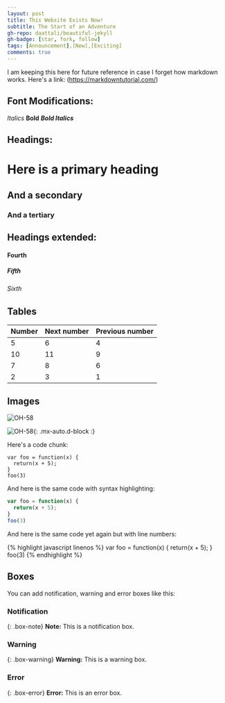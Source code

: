 ```yaml
---
layout: post
title: This Website Exists Now!
subtitle: The Start of an Adventure
gh-repo: daattali/beautiful-jekyll
gh-badge: [star, fork, follow]
tags: [Announcement],[New],[Exciting]
comments: true
---
```


I am keeping this here for future reference in case I forget how markdown works.  Here's a link: (https://markdowntutorial.com/)

## Font Modifications:

*Italics*
 **Bold**
 ***Bold Italics***

## Headings:

# Here is a primary heading
## And a secondary
### And a tertiary

## Headings extended:

#### Fourth
##### Fifth
###### Sixth

## Tables

| Number | Next number | Previous number |
| :------ |:--- | :--- |
| 5 | 6 | 4 |
| 10 | 11 | 9 |
| 7 | 8 | 6 |
| 2 | 3 | 1 |

## Images

![OH-58](https://www.airforce-technology.com/wp-content/uploads/sites/6/2017/11/kiowe.jpg)

![OH-58](https://fullfatthings-keyaero.b-cdn.net/sites/keyaero/files/inline-images/01A%20CroatiaKiowas.jpg){: .mx-auto.d-block :}

Here's a code chunk:

~~~
var foo = function(x) {
  return(x + 5);
}
foo(3)
~~~

And here is the same code with syntax highlighting:

```javascript
var foo = function(x) {
  return(x + 5);
}
foo(3)
```

And here is the same code yet again but with line numbers:

{% highlight javascript linenos %}
var foo = function(x) {
  return(x + 5);
}
foo(3)
{% endhighlight %}

## Boxes
You can add notification, warning and error boxes like this:

### Notification

{: .box-note}
**Note:** This is a notification box.

### Warning

{: .box-warning}
**Warning:** This is a warning box.

### Error

{: .box-error}
**Error:** This is an error box.
